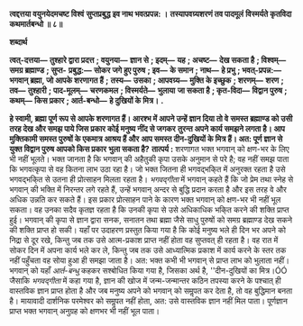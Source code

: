 **त्वद्दत्तया वयुनयेदमचष्ट विश्वं** **सुप्तप्रबुद्ध इव नाथ भवत्प्रपन्न: ।** **तस्यापवग्र्यशरणं तव पादमूलं** **विस्मर्यते कृतविदा कथमार्तबन्धो ॥ ८॥** 

**शब्दार्थ** 

**त्वत्-दत्तया—** **तुश्हारे द्वारा प्रदत्त** **; वयुनया—** **ज्ञान से** **; इदम्—** **यह** **; अचष्ट—** **देख सकता है** **; विश्वम्—** **समग्र ब्रह्माण्ड** **; सुप्त-** **प्रबुद्ध:—** **सोकर जगे हुए पुरुष** **; इव—** **के समान** **; नाथ—** **हे प्रभु** **; भवत्-प्रपन्न:—** **भगवान् ब्रह्मा, जो आपके शरणागत हैं** **;** **तस्य—** **उसका** **; आपवग्र्य—** **मुक्ति के इच्छुक** **; शरणम्—** **शरण** **; तव—** **तुश्हारी** **; पाद-मूलम्—** **चरणकमल** **; विस्मर्यते—** **भुलाया** **जा सकता है** **; कृत-विदा—** **विद्वान पुरुष** **; कथम्—** **किस प्रकार** **; आर्त-बन्धो—** **हे दुखियों के मित्र।** **.** 

**हे स्वामी, ब्रह्मा पूर्ण रूप से आपके शरणागत हैं। आरश्भ में आपने उन्हें ज्ञान दिया तो वे** **समस्त ब्रह्माण्ड को उसी तरह देख और समझ पाये जिस प्रकार कोई मनुष्य नींद से जगकर** **तुरन्त अपने कार्य समझने लगता है। आप मुक्तिकामी समस्त पुरुषों के एकमात्र आश्रय हैं और** **आप समस्त दीन-दुखियों के मित्र हैं। अत: पूर्ण ज्ञान से युक्त विद्वान पुरुष आपको किस प्रकार** **भुला सकता है?** **तात्पर्य :** शरणागत भक्त भगवान् को क्षण-भर के लिए भी नहीं भूलते। भक्त जानता है कि भगवान् की अहैतुकी कृपा उसके अनुमान से परे है; वह नहीं समझ पाता कि भगवत्कृपा से वह कितना लाभ उठा रहा है। जो भक्त जितना ही भगवद्भकि्त में अनुरक्त रहता है उसे भगवद्भकि्त से उतना ही प्रोत्साहन मिलता रहता है। *भगवद्गीता* में भगवान् कहते हैं कि जो प्रेम तथा स्नेह से भगवान् की भक्ति में निरन्तर लगे रहते हैं, उन्हें भगवान् अन्दर से बुद्धि प्रदान करता है और इस तरह वे और अधिक उन्नति कर सकते हैं। इस प्रकार प्रोत्साहन पाने के कारण भक्त भगवान् को क्षण-भर भी नहीं भूल सकता। वह उनका सदैव कृतज्ञ रहता है कि उनकी कृपा से उसे अधिकाधिक भकि्त करने की शक्ति प्राप्त हुई। भगवान् की कृपा से ज्ञान द्वारा सनक, सनातन तथा ब्रह्मा जैसे साधु पुरुषों को समग्र ब्रह्माण्ड देख सकने की शक्ति प्राप्त हो सकी। यहाँ पर उदाहरण प्रस्तुत किया गया है कि कोई मनुष्य भले ही दिन भर अपने को निद्रा से दूर रखे, किन्तु जब तक उसे आत्म-प्रकाश प्राप्त नहीं होता वह सुप्तवत् ही रहता है। वह रात में सोकर दिन में अपना कार्य भले कर ले, किन्तु जब तक उसे आध्यात्मिक प्रकाश में कार्य करने के स्तर तक नहीं पहुँचता वह सोया हुआ ही समझा जाता है। अत: भक्त कभी भी भगवान् से प्राप्त लाभ को भुलाता नहीं। भगवान् को यहाँ *आर्त-बन्धु* कहकर सश्बोधित किया गया है, जिसका अर्थ है, ''दीन-दुखियों का मित्र।ÓÓ जैसाकि *भगवद्गीता* में कहा गया है, ज्ञान की खोज में जन्म-जन्मान्तर कठिन तपस्या करने के पश्चात् ही वास्तविक ज्ञान प्राप्त होता है और जब मनुष्य अपने को भगवान् को समॢपत कर देता है, तो वह बुद्धिमान बनता है। मायावादी दार्शनिक परमेश्वर को समॢपत नहीं होता, अत: उसे वास्तविक ज्ञान नहीं मिल पाता। पूर्णज्ञान प्राप्त भक्त भगवान् अनुग्रह को क्षणभर भी नहीं भूल पाता।  